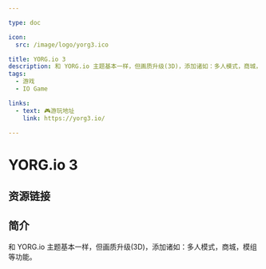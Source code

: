 ```yaml
---

type: doc

icon:
  src: /image/logo/yorg3.ico

title: YORG.io 3
description: 和 YORG.io 主题基本一样，但画质升级(3D)，添加诸如：多人模式，商城，模组等功能。
tags:
  - 游戏
  - IO Game

links:
  - text: 🎮游玩地址
    link: https://yorg3.io/

---
```


<ShowLogo />

# YORG.io 3

<ShowTags />

<ShowBreadcrumb />

## 资源链接

<ShowLinks />

## 简介

和 YORG.io 主题基本一样，但画质升级(3D)，添加诸如：多人模式，商城，模组等功能。
